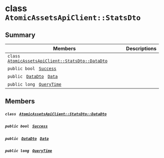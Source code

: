 # class `AtomicAssetsApiClient::StatsDto` 

## Summary

 Members                                | Descriptions                                
----------------------------------------|---------------------------------------------
`class ` [`AtomicAssetsApiClient::StatsDto::DataDto`](.github/workflows/documentation/md/AtomicAssetsApiClient--StatsDto--DataDto.md#class_atomic_assets_api_client_1_1_stats_dto_1_1_data_dto)        | 
`public bool ` [`Success`](#class_atomic_assets_api_client_1_1_stats_dto_1a506fb037fbb6bfe8f254c021a2c3cfac) | 
`public ` [`DataDto`](.github/workflows/documentation/md/AtomicAssetsApiClient--StatsDto--DataDto.md#class_atomic_assets_api_client_1_1_stats_dto_1_1_data_dto)` ` [`Data`](#class_atomic_assets_api_client_1_1_stats_dto_1a65c0779654774581967081cf3136bd84) | 
`public long ` [`QueryTime`](#class_atomic_assets_api_client_1_1_stats_dto_1a6cc7a06930fbe1e28eb7eed2599015c9) | 

## Members

##### `class ` [`AtomicAssetsApiClient::StatsDto::DataDto`](.github/workflows/documentation/md/AtomicAssetsApiClient--StatsDto--DataDto.md#class_atomic_assets_api_client_1_1_stats_dto_1_1_data_dto) 

##### `public bool ` [`Success`](#class_atomic_assets_api_client_1_1_stats_dto_1a506fb037fbb6bfe8f254c021a2c3cfac) 

##### `public ` [`DataDto`](.github/workflows/documentation/md/AtomicAssetsApiClient--StatsDto--DataDto.md#class_atomic_assets_api_client_1_1_stats_dto_1_1_data_dto)` ` [`Data`](#class_atomic_assets_api_client_1_1_stats_dto_1a65c0779654774581967081cf3136bd84) 

##### `public long ` [`QueryTime`](#class_atomic_assets_api_client_1_1_stats_dto_1a6cc7a06930fbe1e28eb7eed2599015c9) 

